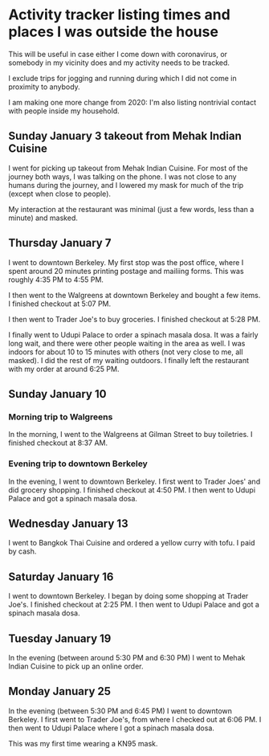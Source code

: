 # Activity tracker listing times and places I was outside the house

This will be useful in case either I come down with coronavirus, or
somebody in my vicinity does and my activity needs to be tracked.

I exclude trips for jogging and running during which I did not come in
proximity to anybody.

I am making one more change from 2020: I'm also listing nontrivial
contact with people inside my household.

## Sunday January 3 takeout from Mehak Indian Cuisine

I went for picking up takeout from Mehak Indian Cuisine. For most of
the journey both ways, I was talking on the phone. I was not close to
any humans during the journey, and I lowered my mask for much of the
trip (except when close to people).

My interaction at the restaurant was minimal (just a few words, less
than a minute) and masked.

## Thursday January 7

I went to downtown Berkeley. My first stop was the post office, where
I spent around 20 minutes printing postage and mailiing forms. This
was roughly 4:35 PM to 4:55 PM.

I then went to the Walgreens at downtown Berkeley and bought a few
items. I finished checkout at 5:07 PM.

I then went to Trader Joe's to buy groceries. I finished checkout at
5:28 PM.

I finally went to Udupi Palace to order a spinach masala dosa. It was
a fairly long wait, and there were other people waiting in the area as
well. I was indoors for about 10 to 15 minutes with others (not very
close to me, all masked). I did the rest of my waiting outdoors. I
finally left the restaurant with my order at around 6:25 PM.

## Sunday January 10

### Morning trip to Walgreens

In the morning, I went to the Walgreens at Gilman Street to buy
toiletries. I finished checkout at 8:37 AM.

### Evening trip to downtown Berkeley

In the evening, I went to downtown Berkeley. I first went to Trader
Joes' and did grocery shopping. I finished checkout at 4:50 PM. I then
went to Udupi Palace and got a spinach masala dosa.

## Wednesday January 13

I went to Bangkok Thai Cuisine and ordered a yellow curry with tofu. I
paid by cash.

## Saturday January 16

I went to downtown Berkeley. I began by doing some shopping at Trader
Joe's. I finished checkout at 2:25 PM. I then went to Udupi Palace and
got a spinach masala dosa.

## Tuesday January 19

In the evening (between around 5:30 PM and 6:30 PM) I went to Mehak
Indian Cuisine to pick up an online order.

## Monday January 25

In the evening (between 5:30 PM and 6:45 PM) I went to downtown
Berkeley. I first went to Trader Joe's, from where I checked out at
6:06 PM. I then went to Udupi Palace where I got a spinach masala dosa.

This was my first time wearing a KN95 mask.
